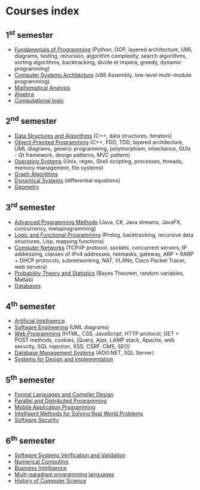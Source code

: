 # Courses index

## 1<sup>st</sup> semester
* [Fundamentals of Programming](https://www.cs.ubbcluj.ro/files/curricula/2022/syllabus/IR_sem1_MLR5005_ro_istvanc_2022_6698.pdf) (Python, OOP, layered architecture, UML diagrams, testing, recursion, algorithm complexity, search algorithms, sorting algorithms, backtracking, divide et impera, greedy, dynamic programming)
* [Computer Systems Architecture](https://www.cs.ubbcluj.ro/files/curricula/2022/syllabus/IR_sem1_MLR5004_ro_vancea_2022_6851.pdf) (x86 Assembly, low-level multi-module programming)
* [Mathematical Analysis](https://www.cs.ubbcluj.ro/files/curricula/2022/syllabus/IR_sem1_MLR0002_ro_sberinde_2022_6721.pdf)
* [Algebra](https://www.cs.ubbcluj.ro/files/curricula/2022/syllabus/IR_sem1_MLR0020_ro_cmodoi_2022_7180.pdf)
* [Computational logic](https://www.cs.ubbcluj.ro/files/curricula/2022/syllabus/IR_sem1_MLR5055_ro_mihis_2022_6876.pdf)

## 2<sup>nd</sup> semester
* [Data Structures and Algorithms](https://www.cs.ubbcluj.ro/files/curricula/2022/syllabus/IR_sem2_MLR5022_ro_gabis_2022_6691.pdf) (C++, data structures, iterators)
* [Object-Priented Programming](https://www.cs.ubbcluj.ro/files/curricula/2022/syllabus/IR_sem2_MLR5006_ro_istvanc_2022_6722.pdf) (C++, FDD, TDD, layered architecture, UML diagrams, generic programming, polymorphism, inheritance, GUIs - Qt framework, design patterns, MVC pattern)
* [Operating Systems](https://www.cs.ubbcluj.ro/files/curricula/2022/syllabus/IR_sem2_MLR5007_ro_rares_2022_6861.pdf) (Unix, regex, Shell scripting, processes, threads, memory management, file systems)
* [Graph Algorithms](https://www.cs.ubbcluj.ro/files/curricula/2022/syllabus/IR_sem2_MLR5025_ro_mihai-suciu_2022_6952.pdf)
* [Dynamical Systems](https://www.cs.ubbcluj.ro/files/curricula/2022/syllabus/IR_sem2_MLR0010_ro_mserban_2022_6792.pdf) (differential equations)
* [Geometry](https://www.cs.ubbcluj.ro/files/curricula/2022/syllabus/IR_sem2_MLR0014_ro_pablaga_2022_6723.pdf)

## 3<sup>rd</sup> semester
* [Advanced Programming Methods](https://www.cs.ubbcluj.ro/files/curricula/2022/syllabus/IR_sem3_MLR5008_ro_camelia_2022_7168.pdf) (Java, C#, Java streams, JavaFX, concurrency, metaprogramming)
* [Logic and Functional Programming](https://www.cs.ubbcluj.ro/files/curricula/2022/syllabus/IR_sem3_MLR5009_ro_gabis_2022_6692.pdf) (Prolog, backtracking, recursive data structures, Lisp, mapping functions)
* [Computer Networks](https://www.cs.ubbcluj.ro/files/curricula/2022/syllabus/IR_sem3_MLR5002_ro_bufny_2022_6784.pdf) (TCP/IP protocol, sockets, concurrent servers, IP addressing, classes of IPv4 addresses, netmasks, gateway, ARP + RARP + DHCP protocols, subnetworking, NAT, VLANs, Cisco Packet Tracer, web servers)
* [Probability Theory and Statistics](https://www.cs.ubbcluj.ro/files/curricula/2022/syllabus/IR_sem3_MLR0031_ro_hanne_2022_6800.pdf) (Bayes Theorem, random variables, Matlab)
* [Databases](https://www.cs.ubbcluj.ro/files/curricula/2022/syllabus/IR_sem3_MLR5027_ro_dsuciu_2022_7088.pdf)

## 4<sup>th</sup> semester
* [Artificial Intelligence](https://www.cs.ubbcluj.ro/files/curricula/2022/syllabus/IR_sem4_MLR5029_ro_lauras_2022_6728.pdf)
* [Software Engineering](https://www.cs.ubbcluj.ro/files/curricula/2022/syllabus/IR_sem4_MLR5011_ro_vladi_2022_7161.pdf) (UML diagrams)
* [Web Programming](https://www.cs.ubbcluj.ro/files/curricula/2022/syllabus/IR_sem4_MLR5015_ro_bufny_2022_6836.pdf) (HTML, CSS, JavaScript, HTTP protocol, GET + POST methods, cookies, jQuery, Ajax, LAMP stack, Apache, web security, SQL injection, XSS, CSRF, CMS, SEO)
* [Database Management Systems](https://www.cs.ubbcluj.ro/files/curricula/2022/syllabus/IR_sem4_MLR5028_ro_dsuciu_2022_7089.pdf) (ADO.NET, SQL Server)
* [Systems for Design and Implementation](https://www.cs.ubbcluj.ro/files/curricula/2022/syllabus/IR_sem4_MLR5013_ro_grigo_2022_6735.pdf)

## 5<sup>th</sup> semester
* [Formal Languages and Compiler Design](https://www.cs.ubbcluj.ro/files/curricula/2022/syllabus/IR_sem5_MLR5023_ro_dana_2022_6921.pdf)
* [Parallel and Distributed Programming](https://www.cs.ubbcluj.ro/files/curricula/2022/syllabus/IR_sem5_MLR5077_ro_vniculescu_2022_6808.pdf)
* [Mobile Application Programming](https://www.cs.ubbcluj.ro/files/curricula/2022/syllabus/IR_sem5_MLR5078_ro_ilazar_2022_6871.pdf)
* [Intelligent Methods for Solving Real World Problems](https://www.cs.ubbcluj.ro/files/curricula/2022/syllabus/IR_sem5_MLR5067_ro_lauras_2022_6727.pdf)
* [Software Security](https://www.cs.ubbcluj.ro/files/curricula/2022/syllabus/IR_sem5_MLR8114_ro_mihai-suciu_2022_6933.pdf)

## 6<sup>th</sup> semester
* [Software Systems Verification and Validation](https://www.cs.ubbcluj.ro/files/curricula/2022/syllabus/IR_sem6_MLR5014_ro_cretu_2022_6708.pdf)
* [Numerical Computing](https://www.cs.ubbcluj.ro/files/curricula/2022/syllabus/IR_sem6_MLR0028_ro_tradu_2022_7294.pdf)
* [Business Intelligence](https://www.cs.ubbcluj.ro/files/curricula/2022/syllabus/IR_sem6_MLR5074_ro_anca_2022_6773.pdf)
* [Multi-paradigm programming languages](https://www.cs.ubbcluj.ro/files/curricula/2022/syllabus/IR_sem6_MLR5163_ro_vniculescu_2022_7368.pdf)
* [History of Computer Science](https://www.cs.ubbcluj.ro/files/curricula/2022/syllabus/IR_sem6_MLR7007_ro_forest_2022_6973.pdf)
